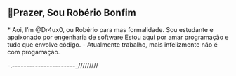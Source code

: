 ## 📌Prazer, Sou Robério Bonfim
<div>
  
</div>
* Aoi, I’m @Dr4ux0, ou Robério para mas formalidade. Sou estudante e apaixonado por engenharia de software
Estou aqui por amar programação e tudo que envolve código.
- Atualmente trabalho, mais infelizmente não é com progamação.

-._______------------____________----------______/////////
